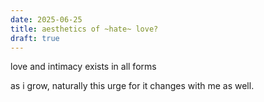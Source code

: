```yaml
---
date: 2025-06-25
title: aesthetics of ~hate~ love?
draft: true
---
```


love and intimacy exists in all forms

as i grow, naturally this urge for it changes with me as well.

